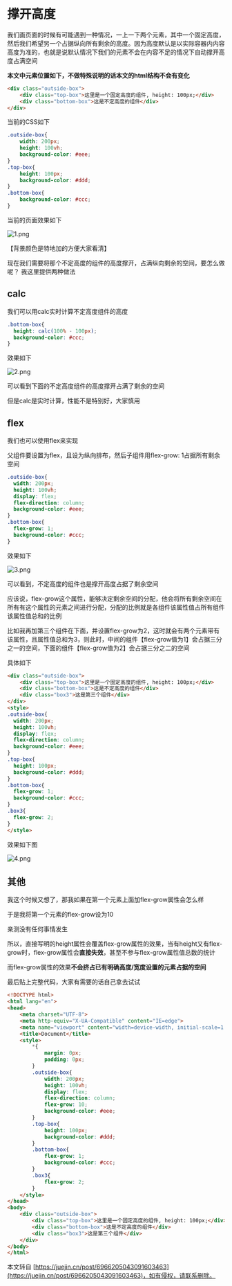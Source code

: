 # 撑开高度

我们画页面的时候有可能遇到一种情况，一上一下两个元素，其中一个固定高度，然后我们希望另一个占据纵向所有剩余的高度。因为高度默认是以实际容器内内容高度为准的，也就是说默认情况下我们的元素不会在内容不足的情况下自动撑开高度占满空间 

**本文中元素位置如下，不做特殊说明的话本文的html结构不会有变化**

```html
<div class="outside-box">
	<div class="top-box">这里是一个固定高度的组件, height: 100px;</div>
	<div class="bottom-box">这是不定高度的组件</div>
</div>
```

当前的CSS如下

```css
.outside-box{
	width: 200px;
	height: 100vh;
	background-color: #eee;
}
.top-box{
	height: 100px;
	background-color: #ddd;
}
.bottom-box{
	background-color: #ccc;
}
```

当前的页面效果如下

![1.png](./images/5fe4b9346c3649509a55e92d9b2a0ae9tplv.jpg)

【背景颜色是特地加的方便大家看清】 

现在我们需要将那个不定高度的组件的高度撑开，占满纵向剩余的空间，要怎么做呢？ 我这里提供两种做法 

calc
----

我们可以用calc实时计算不定高度组件的高度

```css
.bottom-box{
  height: calc(100% - 100px);
  background-color: #ccc;
}
```

效果如下

![2.png](./images/0d8a339fdc3c4cfda190f72c9e51a4a1tplv.jpg)

可以看到下面的不定高度组件的高度撑开占满了剩余的空间

但是calc是实时计算，性能不是特别好，大家慎用 

flex
----

我们也可以使用flex来实现

父组件要设置为flex，且设为纵向排布，然后子组件用flex-grow: 1占据所有剩余空间

```css
.outside-box{
  width: 200px;
  height: 100vh;
  display: flex;
  flex-direction: column;
  background-color: #eee;
}
.bottom-box{
  flex-grow: 1;
  background-color: #ccc;
}

```

效果如下

![3.png](./images/b2c48ce624254df78edc4c25f1e3e0fbtplv.jpg)

可以看到，不定高度的组件也是撑开高度占据了剩余空间 

应该说，flex-grow这个属性，能够决定剩余空间的分配，他会将所有剩余空间在所有有这个属性的元素之间进行分配，分配的比例就是各组件该属性值占所有组件该属性值总和的比例 

比如我再加第三个组件在下面，并设置flex-grow为2，这时就会有两个元素带有该属性，且属性值总和为3，则此时，中间的组件【flex-grow值为1】会占据三分之一的空间，下面的组件【flex-grow值为2】会占据三分之二的空间 

具体如下

```html
<div class="outside-box">
	<div class="top-box">这里是一个固定高度的组件, height: 100px;</div>
	<div class="bottom-box">这是不定高度的组件</div>
	<div class="box3">这是第三个组件</div>
</div>
<style>
.outside-box{
  width: 200px;
  height: 100vh;
  display: flex;
  flex-direction: column;
  background-color: #eee;
}
.top-box{
  height: 100px;
  background-color: #ddd;
}
.bottom-box{
  flex-grow: 1;
  background-color: #ccc;
}
.box3{
  flex-grow: 2;
}
</style>
```

效果如下图

![4.png](./images/1bf922ae980c4e5785108e35db41a8e8tplv.jpg)

其他
--

我这个时候又想了，那我如果在第一个元素上面加flex-grow属性会怎么样 

于是我将第一个元素的flex-grow设为10 

亲测没有任何事情发生 

所以，直接写明的height属性会覆盖flex-grow属性的效果，当有height又有flex-grow时，flex-grow属性会**直接失效**，甚至不参与flex-grow属性值总数的统计 

而flex-grow属性的效果**不会挤占已有明确高度/宽度设置的元素占据的空间** 



最后贴上完整代码，大家有需要的话自己拿去试试

```html
<!DOCTYPE html>
<html lang="en">
<head>
    <meta charset="UTF-8">
    <meta http-equiv="X-UA-Compatible" content="IE=edge">
    <meta name="viewport" content="width=device-width, initial-scale=1.0">
    <title>Document</title>
    <style>
        *{
            margin: 0px;
            padding: 0px;
        }
        .outside-box{
            width: 200px;
            height: 100vh;
            display: flex;
            flex-direction: column;
            flex-grow: 10;
            background-color: #eee;
        }
        .top-box{
            height: 100px;
            background-color: #ddd;
        }
        .bottom-box{
            flex-grow: 1;
            background-color: #ccc;
        }
        .box3{
            flex-grow: 2;
        }
    </style>
</head>
<body>
    <div class="outside-box">
        <div class="top-box">这里是一个固定高度的组件, height: 100px;</div>
        <div class="bottom-box">这是不定高度的组件</div>
        <div class="box3">这是第三个组件</div>
    </div>
</body>
</html>
```

  

本文转自 [https://juejin.cn/post/6966205043091603463](https://juejin.cn/post/6966205043091603463)，如有侵权，请联系删除。